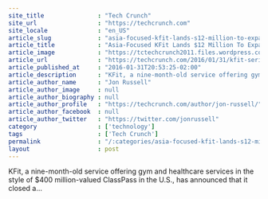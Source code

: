 ```yaml
---
site_title               : "Tech Crunch"
site_url                 : "https://techcrunch.com"
site_locale              : "en_US"
article_slug             : "asia-focused-kfit-lands-s12-million-to-expand-beyond-fitness-services"
article_title            : "Asia-Focused KFit Lands $12 Million To Expand Beyond Fitness Services"
article_image            : "https://tctechcrunch2011.files.wordpress.com/2016/01/screenshot-2016-02-01-11-43-44.png?w=764&h=400&crop=1"
article_url              : "https://techcrunch.com/2016/01/31/kfit-series-a/"
article_published_at     : "2016-01-31T20:53:25-02:00"
article_description      : "KFit, a nine-month-old service offering gym and healthcare services in the style of $400 million-valued ClassPass in the U.S., has announced that it closed a..."
article_author_name      : "Jon Russell"
article_author_image     : null
article_author_biography : null
article_author_profile   : "https://techcrunch.com/author/jon-russell/"
article_author_facebook  : null
article_author_twitter   : "https://twitter.com/jonrussell"
category                 : ['technology']
tags                     : ['Tech Crunch']
permalink                : "/:categories/asia-focused-kfit-lands-s12-million-to-expand-beyond-fitness-services/"
layout                   : post
---
```


KFit, a nine-month-old service offering gym and healthcare services in the style of $400 million-valued ClassPass in the U.S., has announced that it closed a...
